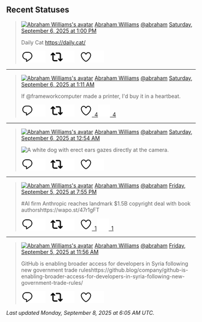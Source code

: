 ## Recent Statuses

> <a href="https://indieweb.social/@abraham"><img alt="Abraham Williams's avatar" src="https://cdn.masto.host/indiewebsocial/accounts/avatars/109/292/540/382/343/163/original/d00f2e03ce9c85b1.jpg" height="24" width="24" ></a> [Abraham Williams](https://indieweb.social/@abraham) [@abraham](https://indieweb.social/@abraham) [Saturday, September 6, 2025 at 1:00 PM](https://indieweb.social/@abraham/115157476875243174)
>
> Daily Cat https://daily.cat/
>
> [![Reply](./images/reply_light.svg#gh-light-mode-only "Reply")](https://indieweb.social/@abraham/115157476875243174#gh-light-mode-only)[![Reply](./images/reply.svg#gh-dark-mode-only "Reply")](https://indieweb.social/@abraham/115157476875243174#gh-dark-mode-only)&emsp;[![Boost](./images/retweet_light.svg#gh-light-mode-only "Boost")](https://indieweb.social/@abraham/115157476875243174#gh-light-mode-only)[![Boost](./images/retweet.svg#gh-dark-mode-only "Boost")](https://indieweb.social/@abraham/115157476875243174#gh-dark-mode-only)&emsp;[![Favorite](./images/like_light.svg#gh-light-mode-only "Favorite")](https://indieweb.social/@abraham/115157476875243174#gh-light-mode-only)[![Favorite](./images/like.svg#gh-dark-mode-only "Favorite")](https://indieweb.social/@abraham/115157476875243174#gh-dark-mode-only)


---

> <a href="https://indieweb.social/@abraham"><img alt="Abraham Williams's avatar" src="https://cdn.masto.host/indiewebsocial/accounts/avatars/109/292/540/382/343/163/original/d00f2e03ce9c85b1.jpg" height="24" width="24" ></a> [Abraham Williams](https://indieweb.social/@abraham) [@abraham](https://indieweb.social/@abraham) [Saturday, September 6, 2025 at 1:11 AM](https://indieweb.social/@abraham/115154688478249827)
>
> If @frameworkcomputer made a printer, I&#39;d buy it in a heartbeat.
>
> [![Reply](./images/reply_light.svg#gh-light-mode-only "Reply")](https://indieweb.social/@abraham/115154688478249827#gh-light-mode-only)[![Reply](./images/reply.svg#gh-dark-mode-only "Reply")](https://indieweb.social/@abraham/115154688478249827#gh-dark-mode-only)&emsp;[![Boost](./images/retweet_light.svg#gh-light-mode-only "Boost")](https://indieweb.social/@abraham/115154688478249827#gh-light-mode-only)[![Boost](./images/retweet.svg#gh-dark-mode-only "Boost")](https://indieweb.social/@abraham/115154688478249827#gh-dark-mode-only)&emsp;[![Favorite](./images/like_light.svg#gh-light-mode-only "Favorite")&ensp;4](https://indieweb.social/@abraham/115154688478249827#gh-light-mode-only)[![Favorite](./images/like.svg#gh-dark-mode-only "Favorite")&ensp;4](https://indieweb.social/@abraham/115154688478249827#gh-dark-mode-only)


---

> <a href="https://indieweb.social/@abraham"><img alt="Abraham Williams's avatar" src="https://cdn.masto.host/indiewebsocial/accounts/avatars/109/292/540/382/343/163/original/d00f2e03ce9c85b1.jpg" height="24" width="24" ></a> [Abraham Williams](https://indieweb.social/@abraham) [@abraham](https://indieweb.social/@abraham) [Saturday, September 6, 2025 at 12:54 AM](https://indieweb.social/@abraham/115154620203086202)
>
> 
>
> ![A white dog with erect ears gazes directly at the camera.](https://cdn.masto.host/indiewebsocial/media_attachments/files/115/154/619/842/252/791/original/34b0564c061fcb01.jpg)
>
> [![Reply](./images/reply_light.svg#gh-light-mode-only "Reply")](https://indieweb.social/@abraham/115154620203086202#gh-light-mode-only)[![Reply](./images/reply.svg#gh-dark-mode-only "Reply")](https://indieweb.social/@abraham/115154620203086202#gh-dark-mode-only)&emsp;[![Boost](./images/retweet_light.svg#gh-light-mode-only "Boost")](https://indieweb.social/@abraham/115154620203086202#gh-light-mode-only)[![Boost](./images/retweet.svg#gh-dark-mode-only "Boost")](https://indieweb.social/@abraham/115154620203086202#gh-dark-mode-only)&emsp;[![Favorite](./images/like_light.svg#gh-light-mode-only "Favorite")](https://indieweb.social/@abraham/115154620203086202#gh-light-mode-only)[![Favorite](./images/like.svg#gh-dark-mode-only "Favorite")](https://indieweb.social/@abraham/115154620203086202#gh-dark-mode-only)


---

> <a href="https://indieweb.social/@abraham"><img alt="Abraham Williams's avatar" src="https://cdn.masto.host/indiewebsocial/accounts/avatars/109/292/540/382/343/163/original/d00f2e03ce9c85b1.jpg" height="24" width="24" ></a> [Abraham Williams](https://indieweb.social/@abraham) [@abraham](https://indieweb.social/@abraham) [Friday, September 5, 2025 at 7:55 PM](https://indieweb.social/@abraham/115153446262881534)
>
> #AI firm Anthropic reaches landmark $1.5B copyright deal with book authorshttps://wapo.st/47r1gFT
>
> [![Reply](./images/reply_light.svg#gh-light-mode-only "Reply")](https://indieweb.social/@abraham/115153446262881534#gh-light-mode-only)[![Reply](./images/reply.svg#gh-dark-mode-only "Reply")](https://indieweb.social/@abraham/115153446262881534#gh-dark-mode-only)&emsp;[![Boost](./images/retweet_light.svg#gh-light-mode-only "Boost")](https://indieweb.social/@abraham/115153446262881534#gh-light-mode-only)[![Boost](./images/retweet.svg#gh-dark-mode-only "Boost")](https://indieweb.social/@abraham/115153446262881534#gh-dark-mode-only)&emsp;[![Favorite](./images/like_light.svg#gh-light-mode-only "Favorite")&ensp;1](https://indieweb.social/@abraham/115153446262881534#gh-light-mode-only)[![Favorite](./images/like.svg#gh-dark-mode-only "Favorite")&ensp;1](https://indieweb.social/@abraham/115153446262881534#gh-dark-mode-only)


---

> <a href="https://indieweb.social/@abraham"><img alt="Abraham Williams's avatar" src="https://cdn.masto.host/indiewebsocial/accounts/avatars/109/292/540/382/343/163/original/d00f2e03ce9c85b1.jpg" height="24" width="24" ></a> [Abraham Williams](https://indieweb.social/@abraham) [@abraham](https://indieweb.social/@abraham) [Friday, September 5, 2025 at 11:56 AM](https://indieweb.social/@abraham/115151560736813611)
>
> GitHub is enabling broader access for developers in Syria following new government trade ruleshttps://github.blog/company/github-is-enabling-broader-access-for-developers-in-syria-following-new-government-trade-rules/
>
> [![Reply](./images/reply_light.svg#gh-light-mode-only "Reply")](https://indieweb.social/@abraham/115151560736813611#gh-light-mode-only)[![Reply](./images/reply.svg#gh-dark-mode-only "Reply")](https://indieweb.social/@abraham/115151560736813611#gh-dark-mode-only)&emsp;[![Boost](./images/retweet_light.svg#gh-light-mode-only "Boost")](https://indieweb.social/@abraham/115151560736813611#gh-light-mode-only)[![Boost](./images/retweet.svg#gh-dark-mode-only "Boost")](https://indieweb.social/@abraham/115151560736813611#gh-dark-mode-only)&emsp;[![Favorite](./images/like_light.svg#gh-light-mode-only "Favorite")](https://indieweb.social/@abraham/115151560736813611#gh-light-mode-only)[![Favorite](./images/like.svg#gh-dark-mode-only "Favorite")](https://indieweb.social/@abraham/115151560736813611#gh-dark-mode-only)


_Last updated Monday, September 8, 2025 at 6:05 AM UTC._
